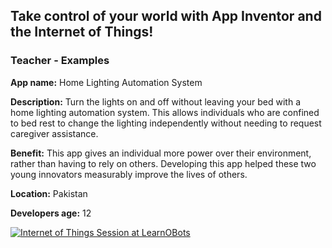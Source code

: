 ## Take control of your world with App Inventor and the Internet of Things!
### Teacher - Examples
**App name:** Home Lighting Automation System

**Description:** Turn the lights on and off without leaving your bed with a home lighting automation system. This allows individuals who are confined to bed rest to change the lighting independently without needing to request caregiver assistance.

**Benefit:** This app gives an individual more power over their environment, rather than having to rely on others. Developing this app helped these two young innovators measurably improve the lives of others.

**Location:** Pakistan

**Developers age:** 12

[![Internet of Things Session at LearnOBots](http://img.youtube.com/vi/9DKTp1LscMg/0.jpg)](http://www.youtube.com/watch?v=9DKTp1LscMg "Internet of Things Session at LearnOBots")

